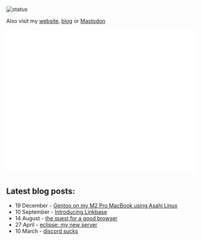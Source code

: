 ![status](https://img.shields.io/badge/status-tired-8A2BE2)

Also visit my [website](https://ahwx.org/), [blog](https://blog.ahwx.org) or [Mastodon](https://social.ahwx.org)

![Metrics](https://raw.githubusercontent.com/Ahwxorg/Ahwxorg/main/github-metrics.svg)

## Latest blog posts:
<!-- feed start -->
- 19 December - [Gentoo on my M2 Pro MacBook using Asahi Linux](https://blog.ahwx.org/gentoo-asahi)
- 10 September - [Introducing Linkbase](https://blog.ahwx.org/linkbase)
- 14 August - [the quest for a good browser](https://blog.ahwx.org/browser-quest)
- 27 April - [eclipse; my new server](https://blog.ahwx.org/eclipse)
- 10 March - [discord sucks](https://blog.ahwx.org/discord)
<!-- feed end -->
